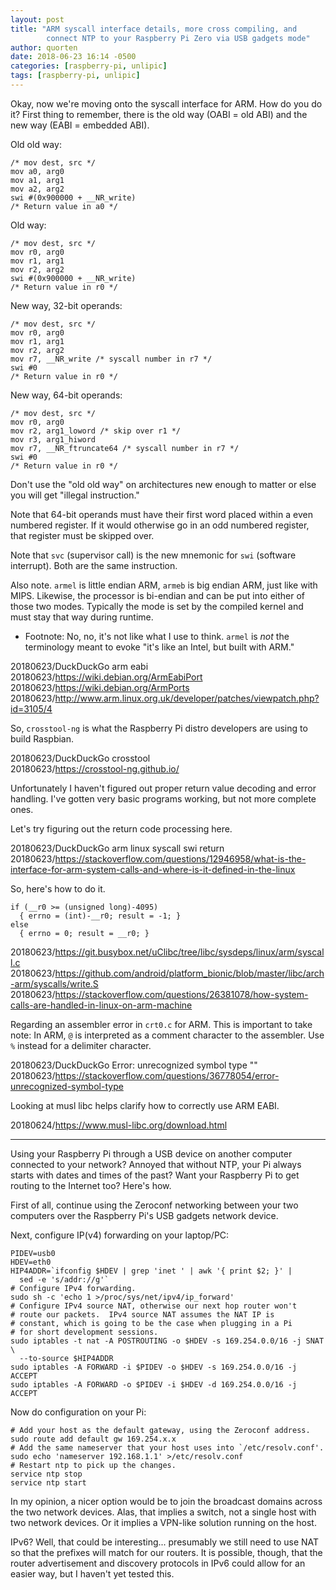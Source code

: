 ```yaml
---
layout: post
title: "ARM syscall interface details, more cross compiling, and
        connect NTP to your Raspberry Pi Zero via USB gadgets mode"
author: quorten
date: 2018-06-23 16:14 -0500
categories: [raspberry-pi, unlipic]
tags: [raspberry-pi, unlipic]
---
```


Okay, now we're moving onto the syscall interface for ARM.  How do you
do it?  First thing to remember, there is the old way (OABI = old ABI)
and the new way (EABI = embedded ABI).

Old old way:

    /* mov dest, src */
    mov a0, arg0
    mov a1, arg1
    mov a2, arg2
    swi #(0x900000 + __NR_write)
    /* Return value in a0 */

Old way:

    /* mov dest, src */
    mov r0, arg0
    mov r1, arg1
    mov r2, arg2
    swi #(0x900000 + __NR_write)
    /* Return value in r0 */

New way, 32-bit operands:

    /* mov dest, src */
    mov r0, arg0
    mov r1, arg1
    mov r2, arg2
    mov r7, __NR_write /* syscall number in r7 */
    swi #0
    /* Return value in r0 */

New way, 64-bit operands:

    /* mov dest, src */
    mov r0, arg0
    mov r2, arg1_loword /* skip over r1 */
    mov r3, arg1_hiword
    mov r7, __NR_ftruncate64 /* syscall number in r7 */
    swi #0
    /* Return value in r0 */

Don't use the "old old way" on architectures new enough to matter or
else you will get "illegal instruction."

<!-- more -->

Note that 64-bit operands must have their first word placed within a
even numbered register.  If it would otherwise go in an odd numbered
register, that register must be skipped over.

Note that `svc` (supervisor call) is the new mnemonic for `swi`
(software interrupt).  Both are the same instruction.

Also note.  `armel` is little endian ARM, `armeb` is big endian ARM,
just like with MIPS.  Likewise, the processor is bi-endian and can be
put into either of those two modes.  Typically the mode is set by the
compiled kernel and must stay that way during runtime.

* Footnote: No, no, it's not like what I use to think.  `armel` is
  _not_ the terminology meant to evoke "it's like an Intel, but built
  with ARM."

20180623/DuckDuckGo arm eabi  
20180623/https://wiki.debian.org/ArmEabiPort  
20180623/https://wiki.debian.org/ArmPorts  
20180623/http://www.arm.linux.org.uk/developer/patches/viewpatch.php?id=3105/4

So, `crosstool-ng` is what the Raspberry Pi distro developers are
using to build Raspbian.

20180623/DuckDuckGo crosstool  
20180623/https://crosstool-ng.github.io/

Unfortunately I haven't figured out proper return value decoding and
error handling.  I've gotten very basic programs working, but not more
complete ones.

Let's try figuring out the return code processing here.

20180623/DuckDuckGo arm linux syscall swi return  
20180623/https://stackoverflow.com/questions/12946958/what-is-the-interface-for-arm-system-calls-and-where-is-it-defined-in-the-linux

So, here's how to do it.

    if (__r0 >= (unsigned long)-4095)
      { errno = (int)-__r0; result = -1; }
    else
      { errno = 0; result = __r0; }

20180623/https://git.busybox.net/uClibc/tree/libc/sysdeps/linux/arm/syscall.c  
20180623/https://github.com/android/platform_bionic/blob/master/libc/arch-arm/syscalls/write.S  
20180623/https://stackoverflow.com/questions/26381078/how-system-calls-are-handled-in-linux-on-arm-machine

Regarding an assembler error in `crt0.c` for ARM.  This is important
to take note: In ARM, `@` is interpreted as a comment character to the
assembler.  Use `%` instead for a delimiter character.

20180623/DuckDuckGo Error: unrecognized symbol type ""  
20180623/https://stackoverflow.com/questions/36778054/error-unrecognized-symbol-type

Looking at musl libc helps clarify how to correctly use ARM EABI.

20180624/https://www.musl-libc.org/download.html

----------

Using your Raspberry Pi through a USB device on another computer
connected to your network?  Annoyed that without NTP, your Pi always
starts with dates and times of the past?  Want your Raspberry Pi to
get routing to the Internet too?  Here's how.

First of all, continue using the Zeroconf networking between your two
computers over the Raspberry Pi's USB gadgets network device.

Next, configure IP(v4) forwarding on your laptop/PC:

    PIDEV=usb0
    HDEV=eth0
    HIP4ADDR=`ifconfig $HDEV | grep 'inet ' | awk '{ print $2; }' |
      sed -e 's/addr://g'`
    # Configure IPv4 forwarding.
    sudo sh -c 'echo 1 >/proc/sys/net/ipv4/ip_forward'
    # Configure IPv4 source NAT, otherwise our next hop router won't
    # route our packets.  IPv4 source NAT assumes the NAT IP is
    # constant, which is going to be the case when plugging in a Pi
    # for short development sessions.
    sudo iptables -t nat -A POSTROUTING -o $HDEV -s 169.254.0.0/16 -j SNAT \
      --to-source $HIP4ADDR
    sudo iptables -A FORWARD -i $PIDEV -o $HDEV -s 169.254.0.0/16 -j ACCEPT
    sudo iptables -A FORWARD -o $PIDEV -i $HDEV -d 169.254.0.0/16 -j ACCEPT

Now do configuration on your Pi:

    # Add your host as the default gateway, using the Zeroconf address.
    sudo route add default gw 169.254.x.x
    # Add the same nameserver that your host uses into `/etc/resolv.conf'.
    sudo echo 'nameserver 192.168.1.1' >/etc/resolv.conf
    # Restart ntp to pick up the changes.
    service ntp stop
    service ntp start

In my opinion, a nicer option would be to join the broadcast domains
across the two network devices.  Alas, that implies a switch, not a
single host with two network devices.  Or it implies a VPN-like
solution running on the host.

IPv6?  Well, that could be interesting... presumably we still need to
use NAT so that the prefixes will match for our routers.  It is
possible, though, that the router advertisement and discovery
protocols in IPv6 could allow for an easier way, but I haven't yet
tested this.
